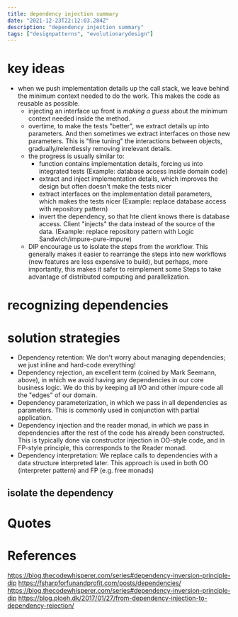 ```yaml
---
title: dependency injection summary
date: "2021-12-23T22:12:03.284Z"
description: "dependency injection summary"
tags: ["designpatterns", "evolutionarydesign"]
---
```

# key ideas
- when we push implementation details up the call stack, we leave behind the minimum context needed to do the work. This makes the code as reusable as possible.
  - injecting an interface up front is *making a guess* about the minimum context needed inside the method.
  - overtime, to make the tests "better", we extract details up into parameters. And then sometimes we extract interfaces on those new parameters. This is "fine tuning" the interactions between objects, gradually/relentlessly removing irrelevant details.
  - the progress is usually similar to:
    - function contains implementation details, forcing us into integrated tests (Example: database access inside domain code)
    - extract and inject implementation details, which improves the design but often doesn't make the tests nicer
    - extract interfaces on the implementation detail parameters, which makes the tests nicer (Example: replace database access with repository pattern)
    - invert the dependency, so that hte client knows there is database access. Client "injects" the data instead of the source of the data. (Example: replace repository pattern with Logic Sandwich/impure-pure-impure)
  - DIP encourage us to isolate the steps from the workflow. This generally makes it easier to rearrange the steps into new workflows (new features are less expensive to build), but perhaps, more importantly, this makes it safer to reimplement some Steps to take advantage of distributed computing and parallelization.
# recognizing dependencies

# solution strategies

- Dependency retention: We don't worry about managing dependencies; we just inline and hard-code everything!
- Dependency rejection, an excellent term (coined by Mark Seemann, above), in which we avoid having any dependencies in our core business logic. We do this by keeping all I/O and other impure code all the "edges" of our domain.
- Dependency parameterization, in which we pass in all dependencies as parameters. This is commonly used in conjunction with partial application.
- Dependency injection and the reader monad, in which we pass in dependencies after the rest of the code has already been constructed. This is typically done via constructor injection in OO-style code, and in FP-style principle, this corresponds to the Reader monad.
- Dependency interpretation: We replace calls to dependencies with a data structure interpreted later. This approach is used in both OO (interpreter pattern) and FP (e.g. free monads)

## isolate the dependency

# Quotes


# References
https://blog.thecodewhisperer.com/series#dependency-inversion-principle-dip
https://fsharpforfunandprofit.com/posts/dependencies/
https://blog.thecodewhisperer.com/series#dependency-inversion-principle-dip
https://blog.ploeh.dk/2017/01/27/from-dependency-injection-to-dependency-rejection/
